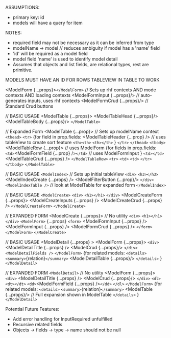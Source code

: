 <!-- prettier-ignore-start -->

ASSUMPTIONS:
- primary key: id
- models will have a query for item

<!-- SOMETHING AUTO-GENERATED BY TOOLS - START -->

NOTES:
- required field may not be necessary as it can be inferred from type
- modelName -> model // reduces ambiguity if model has a 'name' field
- 'id' will be required as a model field
- model field 'name' is used to identify  model detail
- Assumes that objects and list fields, are relational types, rest are primitive.

MODELS MUST HAVE AN ID FOR ROWS TABLEVIEW IN TABLE TO WORK

<!-- ModelForm -->

  <ModelForm {...props}>`</ModelForm>` // Sets up rhf contexts AND mode contexts AND loading contexts
  <ModelFormInput {...props}/>  // auto-generates inputs, uses rhf contexts
  <ModelFormCrud {...props}/> // Standard Crud buttons

<!-- ModelTable -->

// BASIC USAGE
<ModelTable  {...props}>
    <ModelTableHead {...props}/>
    <ModelTableBody {...props}/>
`</ModelTable>`

// Expanded Form
<ModelTable {...prop}> // Sets up modelName context
    `<thead>`
        `<tr>`
            {for field in prop.fields:
                <ModelTableHeader {...prop} /> // uses tableView to create sort feature
                `<th><th>`
                `<th></th>`
            }
        `</tr>`
    `</thead>`
    `<tbody>`
        <ModelTableRow {...prop}> // uses ModelForm
            {for fields in prop.fields:
                `<td>`<ModelFormField {...prop} />`</td>` // uses ModelFormInput
            }
            `<td></td>`
            <ModelTableCrud {...props} />
        `</ModelTableRow>`
        `<tr>`
            `<td>`
            `<td>`
        `</tr>`
    `</tbody>`
`</ModelTable>`

<!-- MODEL INDEX -->

// BASIC USAGE
`<ModelIndex>` // Sets up initial tableView
    `<div>`
        `<h3></h3>`
        <ModelIndexCreate {...props} />
        <ModelFilterButton  {...prop}/>
    `</div>`
    `<ModelIndexTable />` // look at ModelTable for expanded form
`</ModelIndex>`

<!-- Model Create -->

// BASIC USAGE
`<ModelCreate>`
    `<div>`
        `<h1></h1>`
    `</div>`
    <ModelCreateForm {...props}>
        <ModelCreateInputs {...props} />
        <ModelCreateCrud {...props} />
    `</ModelCreateForm>`
`</ModelCreate>`

// EXPANDED FORM
<ModelCreate {...props}> // No utility
    `<div>`
        `<h1></h1>`
    `</div>`
    `<ModelForm>` {...props}
        `<form>`
            <ModelFormInput {...props} />
            <ModelFormInput {...props} />
            <ModelFormCrud {...props} />
        `</form>`
    `</ModelForm>`
`</ModelCreate>`

<!-- Model Detail -->

// BASIC USAGE
<ModelDetail {...props} >
    <ModelForm {...props}>
        `<div>`
            <ModelDetailTitle {...props} />
            <ModelCrud {...props}/>
        `</div>`
        `<ModelDetailFields />`
    `</ModelForm>`
    {for related models:
        `<details>`
            `<summary>`{relation}`</summary>`
            <ModelDetailTable {...props}/>
        `</details>`
    }
`</ModelDetail>`

// EXPANDED FORM
`<ModelDetail>` // No utility
    <ModelForm {...props}>
        `<div>`
            <ModelDetailTitle {...props} />
            <ModelCrud {...props}/>
        `</div>`
        `<dl>`
            `<dt></dt>`
            `<dd>`<ModelFormField {...props} />`</dd>`
        `</dl>`
    `</ModelForm>`
    {for related models:
      `<details>`
            `<summary>`{relation}`</summary>`
            <ModelTable {...props}/> // Full expansion shown in ModelTable
      `</details>`
    }
`</ModelDetail>`

Potential Future Features:

- Add error handling for InputRequired unfulfilled
- Recursive related fields
- Objects -> fields -> type -> name should not be null

<!-- SOMETHING AUTO-GENERATED BY TOOLS - END -->

<!-- prettier-ignore-end -->
